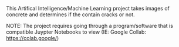 This Artifical Intelligence/Machine Learning project takes images of concrete and determines if the contain cracks or not.

NOTE: The project requires going through a program/software that is compatible Juypter Notebooks to view (IE: Google Collab: https://colab.google/)
